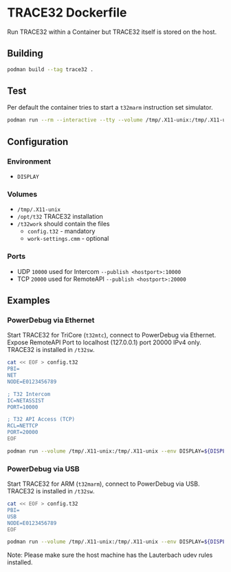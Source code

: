 # TRACE32 Dockerfile
Run TRACE32 within a Container but TRACE32 itself is stored on the host.
## Building
```bash
podman build --tag trace32 .
```
## Test
Per default the container tries to start a `t32marm` instruction set simulator.
```bash
podman run --rm --interactive --tty --volume /tmp/.X11-unix:/tmp/.X11-unix --env DISPLAY=${DISPLAY} --volume <path to trace32>:/opt/t32 trace32
```
## Configuration
### Environment
- `DISPLAY`
### Volumes
- `/tmp/.X11-unix`
- `/opt/t32` TRACE32 installation
- `/t32work` should contain the files
  - `config.t32` - mandatory
  - `work-settings.cmm` - optional
### Ports
- UDP `10000` used for Intercom `--publish <hostport>:10000`
- TCP `20000` used for RemoteAPI `--publish <hostport>:20000`
## Examples
### PowerDebug via Ethernet 
Start TRACE32 for TriCore (`t32mtc`), connect to PowerDebug via Ethernet. Expose RemoteAPI Port to localhost (127.0.0.1) port 20000 IPv4 only. TRACE32 is installed in `/t32sw`.
```bash
cat << EOF > config.t32
PBI=
NET
NODE=E0123456789

; T32 Intercom
IC=NETASSIST
PORT=10000

; T32 API Access (TCP)
RCL=NETTCP
PORT=20000
EOF

podman run --volume /tmp/.X11-unix:/tmp/.X11-unix --env DISPLAY=${DISPLAY} --volume .:/t32work --volume /t32sw:/opt/t32 --publish 127.0.0.1:20000:20000 trace32 t32mtc
```
### PowerDebug via USB
Start TRACE32 for ARM (`t32marm`), connect to PowerDebug via USB. TRACE32 is installed in `/t32sw`.
```bash
cat << EOF > config.t32
PBI=
USB
NODE=E0123456789
EOF

podman run --volume /tmp/.X11-unix:/tmp/.X11-unix --env DISPLAY=${DISPLAY} --volume .:/t32work --volume /t32sw:/opt/t32 --volume /dev/lauterbach/:/dev/lauterbach --volume /dev/bus/usb:/dev/bus/usb trace32 t32marm
```

Note: Please make sure the host machine has the Lauterbach udev rules installed.



